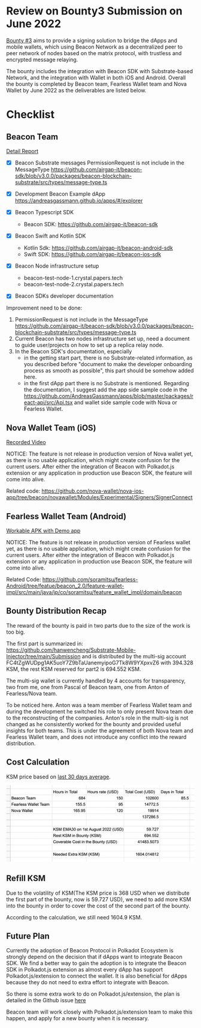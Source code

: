 # Review on Bounty3 Submission on June 2022

[Bounty #3](https://kusama.polkassembly.io/bounty/3) aims to provide a signing solution to bridge the dApps and mobile wallets, which using Beacon Network as a decentralized peer to peer network of nodes based on the matrix protocol, with trustless and encrypted message relaying.

The bounty includes the integration with Beacon SDK with Substrate-based Network, and the integration with Wallet in both iOS and Android. Overall the bounty is completed by Beacon team, Fearless Wallet team and Nova Wallet by June 2022 as the deliverables are listed below.

# Checklist

## Beacon Team

[Detail Report](./202206Beacon_Submission.pdf)

- [x] Beacon Substrate messages
PermissionRequest is not include in the MessageType
https://github.com/airgap-it/beacon-sdk/blob/v3.0.0/packages/beacon-blockchain-substrate/src/types/message-type.ts

- [x] Development Beacon Example dApp
https://andreasgassmann.github.io/apps/#/explorer

- [x] Beacon Typescript SDK
     - Beacon SDK: https://github.com/airgap-it/beacon-sdk
 
- [x] Beacon Swift and Kotlin SDK
    - Kotlin Sdk: https://github.com/airgap-it/beacon-android-sdk
    - Swift SDK: https://github.com/airgap-it/beacon-ios-sdk
    
- [x] Beacon Node infrastructure setup
   - beacon-test-node-1.crystal.papers.tech 
   - beacon-test-node-2.crystal.papers.tech
     
- [x] Beacon SDKs developer documentation
  
Improvement need to be done:
1. PermissionRequest is not include in the MessageType
https://github.com/airgap-it/beacon-sdk/blob/v3.0.0/packages/beacon-blockchain-substrate/src/types/message-type.ts
2. Current Beacon has two nodes infrastructure set up, need a document to guide user/projects on how to set up a replica relay node.
3. In the Beacon SDK's documentation, especially 
   - in the getting start part, there is no Substrate-related information, as you described before "document to make the developer onboarding process as smooth as possible", this part should be somehow added here.
   - in the first dApp part there is no Substrate is mentioned. Regarding the documentation, I suggest add the app side sample code in the https://github.com/AndreasGassmann/apps/blob/master/packages/react-api/src/Api.tsx and wallet side sample code with Nova or Fearless Wallet.
 

## Nova Wallet Team (iOS)
[Recorded Video](../res/Nova_Beacon_DApp_demo.mp4)

NOTICE: The feature is not release in production version of Nova wallet yet, as there is no usable application, which might create confusion for the current users.
After either the integration of Beacon with Polkadot.js extension or any application in production use Beacon SDK, the feature will come into alive. 

Related code: https://github.com/nova-wallet/nova-ios-app/tree/beacon/novawallet/Modules/Experimental/Signers/SignerConnect

## Fearless Wallet Team (Android)
[Workable APK with Demo app](../res/FW%20Becon%20PoC%20debug%20build.apk)

NOTICE: The feature is not release in production version of Fearless wallet yet, as there is no usable application, which might create confusion for the current users.
After either the integration of Beacon with Polkadot.js extension or any application in production use Beacon SDK, the feature will come into alive.

Related Code: https://github.com/soramitsu/fearless-Android/tree/featue/beacon_2.0/feature-wallet-impl/src/main/java/jp/co/soramitsu/feature_wallet_impl/domain/beacon

## Bounty Distribution Recap

The reward of the bounty is paid in two parts due to the size of the work is too big. 

The first part is summarized in: https://github.com/hanwencheng/Substrate-Mobile-Injector/tree/main/Submission and is distributed by the multi-sig account FC4tZgWUDpg1AK5uoY7Z9bTaUanemyipoG7Tk8W9YXpxvZ6 with 394.328 KSM, the rest KSM reserved for part2 is 694.552 KSM.

The multi-sig wallet is currently handled by 4 accounts for transparency, two from me, one from Pascal of Beacon team, one from Anton of Fearless/Nova team.

To be noticed here. Anton was a team member of Fearless Wallet team and during the development he switched his role to only present Nova team due to the reconstructing of the companies. Anton's role in the multi-sig is not changed as he consistently worked for the bounty and provided useful insights for both teams. This is under the agreement of both Nova team and Fearless Wallet team, and does not introduce any conflict into the reward distribution.

## Cost Calculation

KSM price based on [last 30 days average](https://kusama.subscan.io/tools/charts?type=price).

![Time Spent Table](../res/TimeSpent.png)

## Refill KSM 

Due to the volatility of KSM(The KSM price is 368 USD when we distribute the first part of the bounty, now is 59.727 USD), we need to add more KSM into the bounty in order to cover the cost of the second part of the bounty.

According to the calculation, we still need 1604.9 KSM.

## Future Plan

Currently the adoption of Beacon Protocol in Polkadot Ecosystem is strongly depend on the decision that if dApps want to integrate Beacon SDK. We find a better way to gain the adoption is to integrate the Beacon SDK in Polkadot.js extension as almost every dApp has support Polkadot.js/extension to connect the wallet. It is also beneficial for dApps because they do not need to extra effort to integrate with Beacon.

So there is some extra work to do on Polkadot.js/extension, the plan is detailed in the Github issue [here](https://github.com/polkadot-js/extension/issues/989)

Beacon team will work closely with Polkadot.js/extension team to make this happen, and apply for a new bounty when it is necessary.
